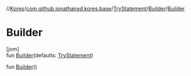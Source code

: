 //[Kores](../../../../index.md)/[com.github.jonathanxd.kores.base](../../index.md)/[TryStatement](../index.md)/[Builder](index.md)/[Builder](-builder.md)

# Builder

[jvm]\
fun [Builder](-builder.md)(defaults: [TryStatement](../index.md))

fun [Builder](-builder.md)()
